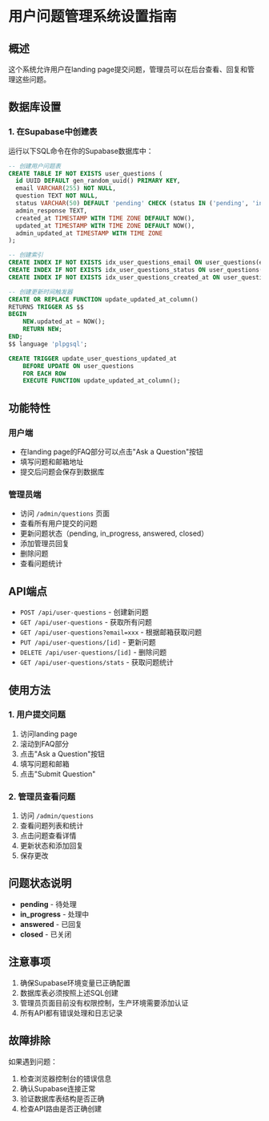 # 用户问题管理系统设置指南

## 概述
这个系统允许用户在landing page提交问题，管理员可以在后台查看、回复和管理这些问题。

## 数据库设置

### 1. 在Supabase中创建表
运行以下SQL命令在你的Supabase数据库中：

```sql
-- 创建用户问题表
CREATE TABLE IF NOT EXISTS user_questions (
  id UUID DEFAULT gen_random_uuid() PRIMARY KEY,
  email VARCHAR(255) NOT NULL,
  question TEXT NOT NULL,
  status VARCHAR(50) DEFAULT 'pending' CHECK (status IN ('pending', 'in_progress', 'answered', 'closed')),
  admin_response TEXT,
  created_at TIMESTAMP WITH TIME ZONE DEFAULT NOW(),
  updated_at TIMESTAMP WITH TIME ZONE DEFAULT NOW(),
  admin_updated_at TIMESTAMP WITH TIME ZONE
);

-- 创建索引
CREATE INDEX IF NOT EXISTS idx_user_questions_email ON user_questions(email);
CREATE INDEX IF NOT EXISTS idx_user_questions_status ON user_questions(status);
CREATE INDEX IF NOT EXISTS idx_user_questions_created_at ON user_questions(created_at);

-- 创建更新时间触发器
CREATE OR REPLACE FUNCTION update_updated_at_column()
RETURNS TRIGGER AS $$
BEGIN
    NEW.updated_at = NOW();
    RETURN NEW;
END;
$$ language 'plpgsql';

CREATE TRIGGER update_user_questions_updated_at 
    BEFORE UPDATE ON user_questions 
    FOR EACH ROW 
    EXECUTE FUNCTION update_updated_at_column();
```

## 功能特性

### 用户端
- 在landing page的FAQ部分可以点击"Ask a Question"按钮
- 填写问题和邮箱地址
- 提交后问题会保存到数据库

### 管理员端
- 访问 `/admin/questions` 页面
- 查看所有用户提交的问题
- 更新问题状态（pending, in_progress, answered, closed）
- 添加管理员回复
- 删除问题
- 查看问题统计

## API端点

- `POST /api/user-questions` - 创建新问题
- `GET /api/user-questions` - 获取所有问题
- `GET /api/user-questions?email=xxx` - 根据邮箱获取问题
- `PUT /api/user-questions/[id]` - 更新问题
- `DELETE /api/user-questions/[id]` - 删除问题
- `GET /api/user-questions/stats` - 获取问题统计

## 使用方法

### 1. 用户提交问题
1. 访问landing page
2. 滚动到FAQ部分
3. 点击"Ask a Question"按钮
4. 填写问题和邮箱
5. 点击"Submit Question"

### 2. 管理员查看问题
1. 访问 `/admin/questions`
2. 查看问题列表和统计
3. 点击问题查看详情
4. 更新状态和添加回复
5. 保存更改

## 问题状态说明

- **pending** - 待处理
- **in_progress** - 处理中
- **answered** - 已回复
- **closed** - 已关闭

## 注意事项

1. 确保Supabase环境变量已正确配置
2. 数据库表必须按照上述SQL创建
3. 管理员页面目前没有权限控制，生产环境需要添加认证
4. 所有API都有错误处理和日志记录

## 故障排除

如果遇到问题：
1. 检查浏览器控制台的错误信息
2. 确认Supabase连接正常
3. 验证数据库表结构是否正确
4. 检查API路由是否正确创建
